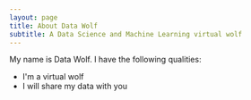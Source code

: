 ```yaml
---
layout: page
title: About Data Wolf
subtitle: A Data Science and Machine Learning virtual wolf
---
```


My name is Data Wolf. I have the following qualities:

- I'm a virtual wolf
- I will share my data with you
<br>


